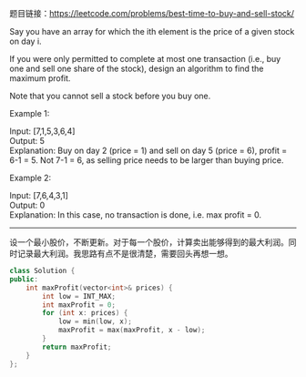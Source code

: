 题目链接：https://leetcode.com/problems/best-time-to-buy-and-sell-stock/

Say you have an array for which the ith element is the price of a given stock on day i.

If you were only permitted to complete at most one transaction (i.e., buy one and sell one share of the stock), design an algorithm to find the maximum profit.

Note that you cannot sell a stock before you buy one.

Example 1:

Input: [7,1,5,3,6,4]\
Output: 5\
Explanation: Buy on day 2 (price = 1) and sell on day 5 (price = 6), profit = 6-1 = 5. Not 7-1 = 6, as selling price needs to be larger than buying price.

Example 2:

Input: [7,6,4,3,1] \
Output: 0\
Explanation: In this case, no transaction is done, i.e. max profit = 0.

---

设一个最小股价，不断更新。对于每一个股价，计算卖出能够得到的最大利润。同时记录最大利润。我思路有点不是很清楚，需要回头再想一想。
```cpp
class Solution {
public:
    int maxProfit(vector<int>& prices) {
        int low = INT_MAX;
        int maxProfit = 0;
        for (int x: prices) {
            low = min(low, x);
            maxProfit = max(maxProfit, x - low);
        }    
        return maxProfit;
    }
};
```